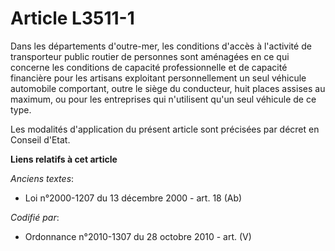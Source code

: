 # Article L3511-1

Dans les départements d'outre-mer, les conditions d'accès à l'activité de transporteur public routier de personnes sont
aménagées en ce qui concerne les conditions de capacité professionnelle et de capacité financière pour les artisans
exploitant personnellement un seul véhicule automobile comportant, outre le siège du conducteur, huit places assises au
maximum, ou pour les entreprises qui n'utilisent qu'un seul véhicule de ce type.

Les modalités d'application du présent article sont précisées par décret en Conseil d'Etat.

**Liens relatifs à cet article**

_Anciens textes_:

  - Loi n°2000-1207 du 13 décembre 2000 - art. 18 (Ab)

_Codifié par_:

  - Ordonnance n°2010-1307 du 28 octobre 2010 - art. (V)
